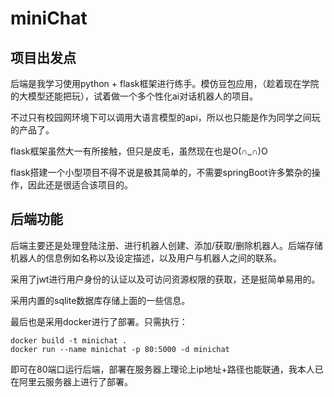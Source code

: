 # miniChat

## 项目出发点

后端是我学习使用python + flask框架进行练手。模仿豆包应用，（趁着现在学院的大模型还能把玩），试着做一个多个性化ai对话机器人的项目。

不过只有校园网环境下可以调用大语言模型的api，所以也只能是作为同学之间玩的产品了。

flask框架虽然大一有所接触，但只是皮毛，虽然现在也是O(∩_∩)O

flask搭建一个小型项目不得不说是极其简单的，不需要springBoot许多繁杂的操作，因此还是很适合该项目的。

## 后端功能

后端主要还是处理登陆注册、进行机器人创建、添加/获取/删除机器人。后端存储机器人的信息例如名称以及设定描述，以及用户与机器人之间的联系。

采用了jwt进行用户身份的认证以及可访问资源权限的获取，还是挺简单易用的。

采用内置的sqlite数据库存储上面的一些信息。

最后也是采用docker进行了部署。只需执行：
```shell
docker build -t minichat .
docker run --name minichat -p 80:5000 -d minichat
```

即可在80端口运行后端，部署在服务器上理论上ip地址+路径也能联通，我本人已在阿里云服务器上进行了部署。